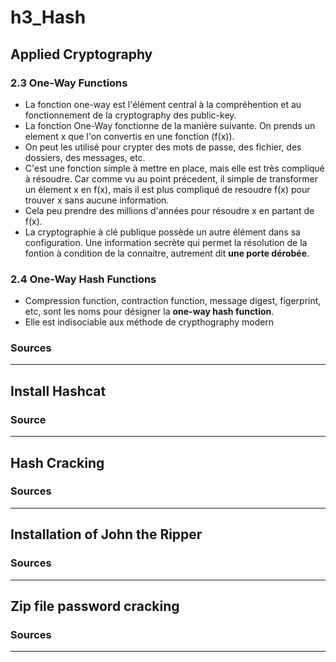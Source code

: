 # h3_Hash
## Applied Cryptography
### 2.3 One-Way Functions
- La fonction one-way est l'élément central à la compréhention et au fonctionnement de la cryptography des public-key.
- La fonction One-Way fonctionne de la manière suivante. On prends un element x que l'on convertis en une fonction (f(x)). 
- On peut les utilisé pour crypter des mots de passe, des fichier, des dossiers, des messages, etc. 
- C'est une fonction simple à mettre en place, mais elle est très compliqué à résoudre. Car comme vu au point précedent, il simple de transformer un élement x en f(x), mais il est plus compliqué de resoudre f(x) pour trouver x sans aucune information.
- Cela peu prendre des millions d'années pour résoudre x en partant de f(x).
- La cryptographie à clé publique possède un autre élément dans sa configuration. Une information secrète qui permet la résolution de la fontion à condition de la connaitre, autrement dit **une porte dérobée**. 

### 2.4 One-Way Hash Functions
- Compression function, contraction function, message digest, figerprint, etc, sont les noms pour désigner la **one-way hash function**.
- Elle est indisociable aux méthode de crypthography modern

### Sources
-----
## Install Hashcat
### Source
-----
## Hash Cracking
### Sources
------
## Installation of John the Ripper
### Sources
------
## Zip file password cracking
### Sources
------

